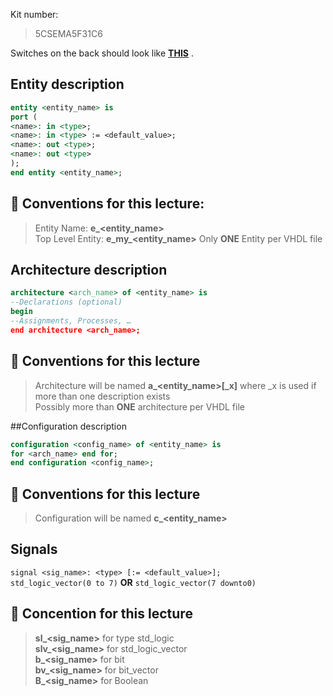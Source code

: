 Kit number: 
> 5CSEMA5F31C6

Switches on the back should look like **[THIS](https://drive.google.com/file/d/1lKUxznqdU5AkAaFCIW5_UOV_Fr8vCqHY/view?usp=sharing)** .


## Entity description
```vhdl
entity <entity_name> is
port (
<name>: in <type>;
<name>: in <type> := <default_value>;
<name>: out <type>;
<name>: out <type>
);
end entity <entity_name>;
```
  
## :punch: Conventions for this lecture:  

> Entity Name: **e_<entity_name>**  
> Top Level Entity: **e_my_<entity_name>**
> Only **ONE** Entity per VHDL file  
  
  
  
## Architecture description
```vhdl
architecture <arch_name> of <entity_name> is
--Declarations (optional)
begin
--Assignments, Processes, …
end architecture <arch_name>;
```
  
## :punch: Conventions for this lecture 
> Architecture will be named **a_<entity_name>[_x]** where _x is used if more than one description exists  
> Possibly more than **ONE** architecture per VHDL file  
  
  
  
##Configuration description
```vhdl
configuration <config_name> of <entity_name> is
for <arch_name> end for;
end configuration <config_name>;
```
  
## :punch: Conventions for this lecture
> Configuration will be named **c_<entity_name>**  
  
  
## Signals
`signal <sig_name>: <type> [:= <default_value>];`  
`std_logic_vector(0 to 7)` **OR** `std_logic_vector(7 downto0)`
  
## :punch: Concention for this lecture
> **sl_<sig_name>** for type std_logic  
> **slv_<sig_name>** for std_logic_vector  
> **b_<sig_name>** for bit  
> **bv_<sig_name>** for bit_vector  
> **B_<sig_name>** for Boolean  




